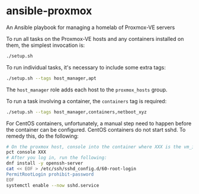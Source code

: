 # ansible-proxmox

An Ansible playbook for managing a homelab of Proxmox-VE servers

To run all tasks on the Proxmox-VE hosts and any containers installed on them, the simplest invocation is:

```sh
./setup.sh
```

To run individual tasks, it's necessary to include some extra tags:

```sh
./setup.sh --tags host_manager,apt
```

The `host_manager` role adds each host to the `proxmox_hosts` group.

To run a task involving a container, the `containers` tag is required:

```sh
./setup.sh --tags host_manager,containers,netboot_xyz
```

For CentOS containers, unfortunately, a manual step need to happen before the container can be configured. CentOS containers do not start sshd. To remedy this, do the following:

```sh
# On the proxmox host, console into the container where XXX is the vm_id
pct console XXX
# After you log in, run the following:
dnf install -y openssh-server
cat << EOF > /etc/ssh/sshd_config.d/60-root-login
PermitRootLogin prohibit-password
EOF
systemctl enable --now sshd.service
```
